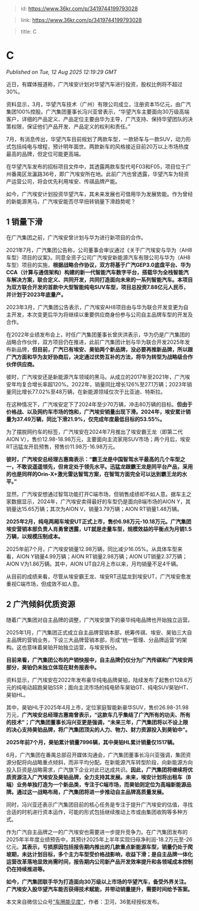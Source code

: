 > id: https://www.36kr.com/p/3419744199793028

> link: https://www.36kr.com/p/3419744199793028

> title: C

# C
_Published on Tue, 12 Aug 2025 12:19:29 GMT_

近日，有媒体报道称，广汽埃安计划对华望汽车进行投资，股权比例将不超过30%。

资料显示，3月，华望汽车技术（广州）有限公司成立，注册资本15亿元，由广汽集团100%控股。广汽集团董事长冯兴亚曾表示，“华望汽车主要面向30万级高端客户，详细的产品定义、产品定位主要由华为主导，广汽支持、保持华望团队的决策权限，保证他们产品开发、产品定义的权利和责任。”

7月，有消息传出，华望汽车目前规划了两款车型，一款轿车与一款SUV，动力形式包括纯电与增程，预计明年面世。两款新车的风格接近目前20万以上市场热度最高的品牌，但定位可能更高端。

在华望汽车发布的招标项目文件中，其透露两款车型代号F03和F05，项目位于广州番禺区龙瀛路36号，即广汽埃安所在地。此前广汽也曾透露，华望汽车为轻资产运营公司，将会优先利用埃安、传祺品牌产能。

如今，广汽埃安计划投资华望汽车，其未来发展也可借用华为发展势能。作为曾经的新能源黑马，广汽埃安能否尽早扭转销量下滑趋势呢？

**1 销量下滑**
----------

在广汽集团之前，广汽埃安曾计划与华为进行新项目的合作。

2021年7月，广汽集团公告称，公司董事会审议通过《关于广汽埃安与华为（AH8车型）项目的议案》。同意全资子公司广汽埃安新能源汽车有限公司与华为（AH8车型）项目的实施，**根据战略合作协议，双方将基于广汽GEP3.0底盘平台、华为CCA（计算与通信架构）构建的新一代智能汽车数字平台，搭载华为全栈智能汽车解决方案，联合定义、共同开发，共同打造面向未来的一系列智能汽车。本项目为双方联合开发的首款中大型智能纯电SUV车型，项目总投资7.88亿元人民币，并计划于2023年底量产。**

2023年3月，广汽集团公告表示，广汽埃安AH8项目由与华为联合开发变更为自主开发，本次变更后华为将继续以重要供应商身份参与公司自主品牌车型的开发及合作。

在2022年业绩发布会上，时任广汽集团董事长曾庆洪表示，华为仍是广汽集团的战略合作伙伴，双方项目仍在推进，此前广汽集团计划与华为联合开发2025年发布新品牌，**但目前，广汽已有埃安、昊铂两个新品牌，没必要再推新品牌，所以跟广汽方面和华为友好协商后，决定通过优势互补的方法，将华为转型为战略级合作伙伴供应商。**

彼时，广汽埃安还是新能源汽车领域的黑马。从成立的2017年至2021年，广汽埃安年均复合增长率超120%。2022年，销量同比增长126%至27.1万辆；2023年销量同比增长77.02%至48万辆，在新能源领域仅次于比亚迪、特斯拉。

在这种情况下，广汽埃安定下了2024年至少70万辆，冲击80万辆的目标。**但由于价格战、以及网约车市场的饱和，广汽埃安销量出现下滑。2024年，埃安累计销量为37.49万辆，同比下滑21.9%，仅完成年度最低目标的53.55%。**

为了摆脱网约车的标签，广汽埃安在2024年7月推出了埃安霸王龙（即第二代AION V），售价12.98-18.98万元，主要面向主流家用SUV市场；两个月后，埃安RT迅猛龙开启预售，预售价11.98万-16.98万元。

**彼时，广汽埃安总经理古惠南表示：“霸王龙是中国智驾水平最高的几个车型之一，不敢说遥遥领先，但肯定处于领先水平。迅猛龙跟霸王龙是同平台产品，采用的也是同样的Orin-X+激光雷达智驾方案，在智驾方面完全可以达到霸王龙的水平。”**

显然，广汽埃安想通过智驾功能打开C端市场，但销售成绩却不如人意。据车主之家数据显示，2024年，广汽埃安卖得最好的车型仍是面向B端市场的AION Y，其销量达15.65万辆；其次为AION V，销量3.79万辆；AION RT销量1.48万辆。

**2025年2月，纯电两厢车埃安UT正式上市，售价6.98万元-10.18万元。广汽集团埃安营销本部负责人肖勇曾透露，UT就是走量车型，规模效益的平衡点为月销1.5万辆，以规模压制成本。**

2025年前7个月，广汽埃安销量12.98万辆，同比减少16.05%。从具体车型来看，AION Y销量4.99万辆；AION RT销量2.98万辆；AION UT销量2.37万辆；AION V为1.86万辆。其中，AION UT自2月上市以来，月均销量不足4千辆。

从目前的成绩来看，尽管从埃安霸王龙、埃安RT迅猛龙到埃安UT，广汽埃安愈发重视C端市场，但成效不如人意。

**2 广汽倾斜优质资源**
--------------

随着广汽集团对自主品牌的调整，广汽埃安旗下的豪华纯电品牌也开始独立运营。

2025年1月，广汽集团正式成立自主品牌营销本部，统筹传祺、埃安、昊铂三大自主品牌的营销业务，下设三大品牌营销本部，形成“统一管理、分品牌运营”的架构。这也意味着昊铂开始独立运营，与埃安拆分。

**目前来看，广汽集团公布的产销快报中，自主品牌仍仅分为广汽传祺和广汽埃安两部分，昊铂仍未独立体现在财务报表中。**

资料显示，广汽埃安在2022年发布豪华纯电品牌昊铂，陆续发布了起售价128.6万元的纯电动超跑昊铂SSR；面向主流市场的纯电轿车昊铂GT、纯电SUV昊铂HT、昊铂HL。

其中，昊铂HL于2025年4月上市，定位家庭智能新豪华SUV，售价26.98-31.98万元，**广汽埃安总经理古惠南曾表示，“这款车几乎集结了广汽所有的功夫、所有的技术”；广汽集团董事长冯兴亚更是强调，“未来三年，广汽集团将以不设上限的决心支持昊铂品牌，将广汽集团顶尖的人力、物力、财力资源投入到昊铂中”。**

**2025年前7个月，昊铂累计销量7996辆，其中昊铂HL累计销量仅1517辆。**

6月，广汽集团在番禺总部召开媒体沟通会，广汽集团董事长冯兴亚强调，集团资源分配将向战略重点倾斜，而非平均分配。在新能源汽车转型阶段，向新能源方向投入巨资是战略需求，广汽旗下企业对此已达成共识。**因此，广汽集团将继续将优质资源注入广汽埃安及昊铂品牌，全力支持其发展。未来，埃安计划将出租车（B端）业务单独打造为一个新品类，专注于C端市场，而昊铂则定位为高端新能源品牌。通过这一战略布局，广汽集团将进一步推动自主品牌高质量发展。**

同时，冯兴亚还表示广汽集团目前的核心任务是专注于提升广汽埃安的估值，寻找合适的时机进行资本运作，可能的形式包括继续推动上市或由集团收购等多种方式。

作为广汽自主品牌之一的广汽埃安也需要进一步提升竞争力。在广汽集团发布的2025年半年度业绩预告中，其预计2025年上半年实现归母净利润-18.2万元至-26亿元。**其表示，亏损原因包括报告期内推出的几款重点新能源车型，销量仍处于爬坡期，未达计划目标，多个主力车型受价格战影响，收益下滑；是自主品牌一体化运营改革落地显效尚需时间，报告期内公司新产品开发效率提升和各领域成本控制仍在持续推进等。**

**如今，广汽集团联手华为打造面向30万级以上市场的华望汽车，备受外界关注。广汽埃安入股华望汽车能否获得技术赋能，并带动销量提升，需要时间给予答案。**

本文来自微信公众号[“车圈能见度”](https://mp.weixin.qq.com/s?__biz=MzkxOTcwNjc1Mg==&tempkey=MTMzNF83NkJxMXcxMS9tNXdVSHVYVFNKOW82dnl3ZUpkV1UydC0zV2ltMHZFel9yOC1mWHltRVF0Y1FCdzBHandLU0g3RS1tV1hVd1V6UUFtbldlOF9abHYydEZuV0VLbkU2WlR2NkN4TmJMWkZzeW1lUHdDZDUtME0yUUdPNWp0ZkhrZ3hCTWM4dHdHR0lsZFpBVHZZNjJ3RmJwb1ktOXFkaU1Sdk5sQXBRfn4%3D&chksm=c19caee3f6eb27f5893397328ebe32108b4c26822487ec51740cce9d145411aa9046a3b8269b&token=1157190616&lang=zh_CN#rd)，作者：卫河，36氪经授权发布。
